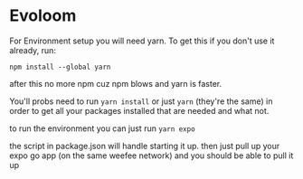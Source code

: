 # Evoloom

For Environment setup you will need yarn.
To get this if you don't use it already, run:

`npm install --global yarn`

after this no more npm cuz npm blows and yarn is faster.

You'll probs need to run 
`yarn install` or just `yarn` (they're the same)
in order to get all your packages installed that are needed and what not.


to run the environment you can just run
`yarn expo`  

the script in package.json will handle starting it up. then just pull up your expo go app (on the same weefee network) and you should be able to pull it up
